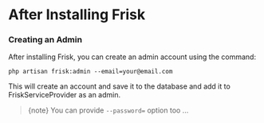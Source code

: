 # After Installing Frisk

### Creating an Admin 
After installing Frisk, you can create an admin account using the command:

    php artisan frisk:admin --email=your@email.com

This will create an account and save it to the database and add it to FriskServiceProvider as an admin.


> {note} You can provide `--password=` option too ...

